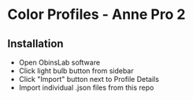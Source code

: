 # Color Profiles - Anne Pro 2

## Installation
- Open ObinsLab software
- Click light bulb button from sidebar
- Click "Import" button next to Profile Details
- Import individual .json files from this repo
